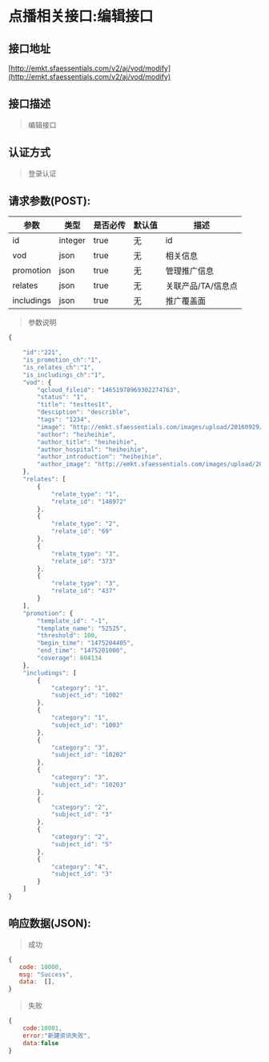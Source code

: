 # 点播相关接口:编辑接口

## 接口地址

[http://emkt.sfaessentials.com/v2/aj/vod/modify](http://emkt.sfaessentials.com/v2/aj/vod/modify)

## 接口描述

> 编辑接口

## 认证方式

> 登录认证

## 请求参数(POST):

| 参数 | 类型| 是否必传 | 默认值 |  描述 | 
| ---- | ---- | ----- | ----- | ----- | 
| id | integer | true | 无 | id |  
| vod | json | true | 无 | 相关信息 | 
| promotion | json | true | 无 | 管理推广信息 |
| relates |  json | true | 无 | 关联产品/TA/信息点 |
| includings |  json | true | 无 | 推广覆盖面 |

> 参数说明
```javascript
{  
  
    "id":"221",
    "is_promotion_ch":"1",
    "is_relates_ch":"1",
    "is_includings_ch":"1",
    "vod": {
        "qcloud_fileid": "14651978969302274763",
        "status": "1",
        "title": "testtes1t",
        "desciption": "describle",
        "tags": "1234",
        "image": "http://emkt.sfaessentials.com/images/upload/20160929/1475135734275.png",
        "author": "heiheihie",
        "author_title": "heiheihie",
        "author_hospital": "heiheihie",
        "author_introduction": "heiheihie",
        "author_image": "http://emkt.sfaessentials.com/images/upload/20160929/14751357434239.png"
    },
    "relates": [
        {
            "relate_type": "1",
            "relate_id": "148972"
        },
        {
            "relate_type": "2",
            "relate_id": "69"
        },
        {
            "relate_type": "3",
            "relate_id": "373"
        },
        {
            "relate_type": "3",
            "relate_id": "437"
        }
    ],
    "promotion": {
        "template_id": "-1",
        "template_name": "52525",
        "threshold": 100,
        "begin_time": "1475204405",
        "end_time": "1475201000",
        "coverage": 604134
    },
    "includings": [
        {
            "category": "1",
            "subject_id": "1002"
        },
        {
            "category": "1",
            "subject_id": "1003"
        },
        {
            "category": "3",
            "subject_id": "10202"
        },
        {
            "category": "3",
            "subject_id": "10203"
        },
        {
            "category": "2",
            "subject_id": "3"
        },
        {
            "category": "2",
            "subject_id": "5"
        },
        {
            "category": "4",
            "subject_id": "3"
        }
    ]
}
```



## 响应数据(JSON):
> 成功

```javascript
{
   code: 10000,
   msg: "Success",
   data:  [],
}
```
> 失败 

```javascript
{
    code:10001,
    error:"新建资讯失败",
    data:false
}
```